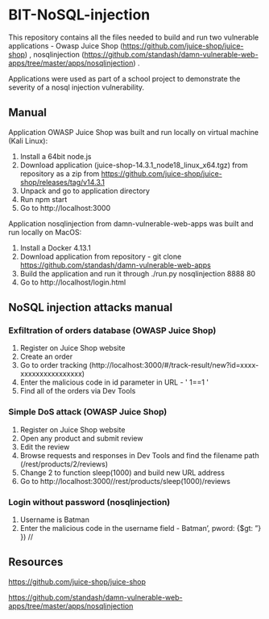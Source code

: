 # BIT-NoSQL-injection
This repository contains all the files needed to build and run two vulnerable applications - Owasp Juice Shop (https://github.com/juice-shop/juice-shop) , nosqlinjection (https://github.com/standash/damn-vulnerable-web-apps/tree/master/apps/nosqlinjection) .

Applications were used as part of a school project to demonstrate the severity of a nosql injection vulnerability.

## Manual
Application OWASP Juice Shop was built and run locally on virtual machine (Kali Linux):
1. Install a 64bit node.js
2. Download application (juice-shop-14.3.1_node18_linux_x64.tgz) from repository as a zip from https://github.com/juice-shop/juice-shop/releases/tag/v14.3.1
3. Unpack and go to application directory
4. Run npm start
5. Go to http://localhost:3000

Application nosqlinjection from damn-vulnerable-web-apps was built and run locally on MacOS:
1. Install a Docker 4.13.1
2. Download application from repository - git clone https://github.com/standash/damn-vulnerable-web-apps
3. Build the application and run it through ./run.py nosqlinjection 8888 80
4. Go to http://localhost/login.html

## NoSQL injection attacks manual
### Exfiltration of orders database (OWASP Juice Shop)
1. Register on Juice Shop website
2. Create an order
3. Go to order tracking (http://localhost:3000/#/track-result/new?id=xxxx-xxxxxxxxxxxxxxxx)
4. Enter the malicious code in id parameter in URL - ' 1==1 '
5. Find all of the orders via Dev Tools

### Simple DoS attack (OWASP Juice Shop)
1. Register on Juice Shop website
2. Open any product and submit review
3. Edit the review 
4. Browse requests and responses in Dev Tools and find the filename path (/rest/products/2/reviews)
5. Change 2 to function sleep(1000) and build new URL address
6. Go to http://localhost:3000//rest/products/sleep(1000)/reviews

### Login without password (nosqlinjection)
1. Username is Batman
2. Enter the malicious code in the username field - Batman’, pword: {$gt: ”} }) //

## Resources
https://github.com/juice-shop/juice-shop

https://github.com/standash/damn-vulnerable-web-apps/tree/master/apps/nosqlinjection
